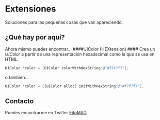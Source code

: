 # Extensiones #
Soluciones para las pequeñas cosas que van apareciendo. 
## ¿Qué hay por aquí? ##
Ahora mismo puedes encontrar...
####UIColor (HEXtension) ####
Crea un _UIColor_ a partir de una representación hexadecimal como la que se usa en HTML.

```Objective-C
UIColor *color = [UIColor colorWithHexString:@"#f7f7f7"];
```
o también...
```Objective-C
UIColor *color = [[UIColor alloc] initWithHexString:@"#f7f7f7"];
```

## Contacto ##
Puedes encontrarme en Twitter [FitoMAD](https://twitter.com/FitoMAD)

